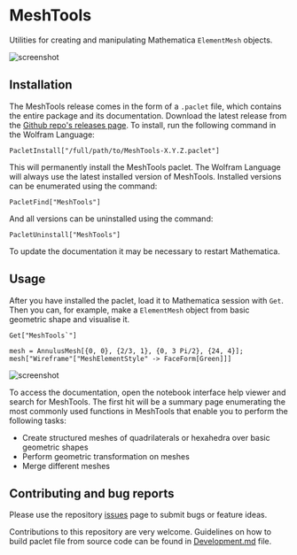 # MeshTools
Utilities for creating and manipulating Mathematica `ElementMesh` objects. 

![screenshot](https://i.imgur.com/Uy7AV3X.png)


## Installation

The MeshTools release comes in the form of a `.paclet` file, which contains the entire package and its documentation. 
Download the latest release from the [Github repo's releases page](https://github.com/c3m-labs/MeshTools/releases). 
To install, run the following command in the Wolfram Language:

    PacletInstall["/full/path/to/MeshTools-X.Y.Z.paclet"]

This will permanently install the MeshTools paclet. The Wolfram Language will always use the latest installed version of MeshTools. 
Installed versions can be enumerated using the command:

    PacletFind["MeshTools"]

And all versions can be uninstalled using the command:

    PacletUninstall["MeshTools"]

To update the documentation it may be necessary to restart Mathematica.


## Usage

After you have installed the paclet, load it to Mathematica session with `Get`. Then you can, for example, make a `ElementMesh` object from basic geometric shape and visualise it.

    Get["MeshTools`"]
    
    mesh = AnnulusMesh[{0, 0}, {2/3, 1}, {0, 3 Pi/2}, {24, 4}];
    mesh["Wireframe"["MeshElementStyle" -> FaceForm[Green]]]
    
![screenshot](https://i.imgur.com/1AdzyFH.png)

To access the documentation, open the notebook interface help viewer and search for MeshTools. 
The first hit will be a summary page enumerating the most commonly used functions in MeshTools that enable you to perform the following tasks:

* Create structured meshes of quadrilaterals or hexahedra over basic geometric shapes
* Perform geometric transformation on meshes 
* Merge different meshes


## Contributing and bug reports

Please use the repository [issues](https://github.com/c3m-labs/MeshTools/issues) page to submit bugs or feature ideas. 

Contributions to this repository are very welcome. Guidelines on how to build paclet file from source code can be found in [Development.md]( Development.md ) file.

